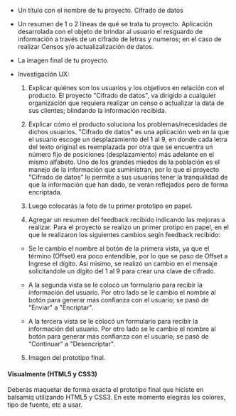 * Un título con el nombre de tu proyecto.
Cifrado de datos

* Un resumen de 1 o 2 líneas de qué se trata tu proyecto.
  Aplicación desarrolada con el objeto de brindar al usuario el resguardo de información a través de un cifrado de letras y numeros; en el caso de realizar Censos y/o actualizalización de datos.

* La imagen final de tu proyecto.

* Investigación UX:

  1. Explicar quiénes son los usuarios y los objetivos en relación con el
    producto.
  El proyecto "Cifrado de datos", va dirigido a cualquier organización que requiera realizar un censo o actualizar la data de sus clientes; blindando la información recibida.

  2. Explicar cómo el producto soluciona los problemas/necesidades de dichos
    usuarios.
  "Cifrado de datos" es una aplicación web en la que el usuario escoge un desplazamiento del 1 al 9, en donde cada letra del texto original es reemplazada por otra que se encuentra un número fijo de posiciones
    (desplazamiento) más adelante en el mismo alfabeto.  Uno de los grandes miedos de la población es el manejo de la información que suministran, por lo que el proyecto "Cifrado de datos" le permite a sus usuarios tener la tranquilidad de que la información que han dado, se verán reflejados pero de forma encriptada.
    
  3. Luego colocarás la foto de tu primer prototipo en papel.


  4. Agregar un resumen del feedback recibido indicando las mejoras a realizar.
  Para el proyecto se realizo un primer protipo en papel, en el que le realizaron los siguientes cambios segín feedback recibido:
  * Se le cambio el nombre al botón de la primera vista, ya que el término (Offset) era poco entendible, por lo que se paso de Offset a Ingrese el dígito. Asi misimo, se realizó un cambio en el mensaje solicitandole un dígito del 1 al 9 para crear una clave de cifrado.

  * A la segunda vista se le colocó un formulario para recibir la información del usuario. Por otro lado se le cambio el nombre al botón para generar más confianza con el usuario; se pasó de "Enviar" a "Encriptar".

  * A la tercera vista se le colocó un formulario para recibir la información del usuario. Por otro lado se le cambio el nombre al botón para generar más confianza con el usuario; se pasó de "Continuar" a "Desencriptar".


  5. Imagen del prototipo final.


#### Visualmente (HTML5 y CSS3)

Deberás maquetar de forma exacta el prototipo final que hiciste en balsamiq
utilizando HTML5 y CSS3. En este momento elegirás los colores, tipo de fuente,
etc a usar.

